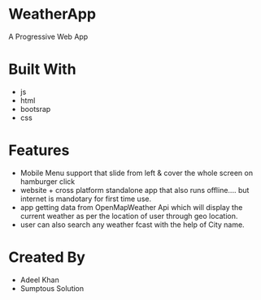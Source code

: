 # WeatherApp
A Progressive Web App 
# Built With 
- js 
- html 
- bootsrap
- css
# Features 
- Mobile Menu support that slide from left & cover the whole screen on hamburger click
- website + cross platform standalone app that also runs offline.... but internet is mandotary for first time use.
- app getting data from OpenMapWeather Api which will display the current weather as per the location of user through geo location.
- user can also search any weather fcast with the help of City name.

# Created By 
- Adeel Khan
- Sumptous Solution
